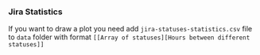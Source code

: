 ### Jira Statistics

If you want to draw a plot you need add `jira-statuses-statistics.csv` file to `data` folder with format `[[Array of statuses][Hours between different statuses]]`
